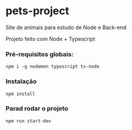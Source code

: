 # pets-project
Site de animais para estudo de Node e Back-end

Projeto feito com Node + Typescript


### Pré-requisitos globais:
`npm i -g nodemon typescript ts-node`

### Instalação
`npm install`

### Parad rodar o projeto
`npm run start-dev`